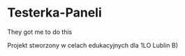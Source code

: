 # Testerka-Paneli
They got me to do this

Projekt stworzony w celach edukacyjnych dla 1LO Lublin B)
